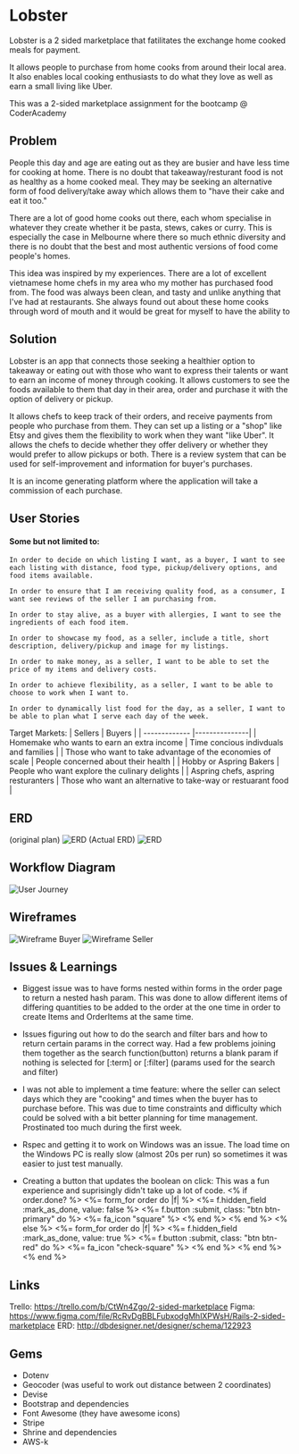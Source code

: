 # Lobster

Lobster is a 2 sided marketplace that fatilitates the exchange home cooked meals for payment.

It allows people to purchase from home cooks from around their local area. It also enables local cooking enthusiasts to do what they love as well as earn a small living like Uber. 

This was a 2-sided marketplace assignment for the bootcamp @ CoderAcademy

## Problem
People this day and age are eating out as they are busier and have less time for cooking at home. There is no doubt that takeaway/resturant food is not as healthy as a home cooked meal. They may be seeking an alternative form of food delivery/take away which allows them to "have their cake and eat it too."

There are a lot of good home cooks out there, each whom specialise in whatever they create whether it be pasta, stews, cakes or curry. This is especially the case in Melbourne where there so much ethnic diversity and there is no doubt that the best and most authentic versions of food come people's homes.

This idea was inspired by my experiences. There are a lot of excellent vietnamese home chefs in my area who my mother has purchased food from. The food was always been clean, and tasty and unlike anything that I've had at restaurants. She always found out about these home cooks through word of mouth and it would be great for myself to have the ability to 

## Solution
Lobster is an app that connects those seeking a healthier option to takeaway or eating out with those who want to express their talents or want to earn an income of money through cooking. It allows customers to see the foods available to them that day in their area, order and purchase it with the option of delivery or pickup.

It allows chefs to keep track of their orders, and receive payments from people who purchase from them. They can set up a listing or a "shop" like Etsy and gives them the flexibility to work when they want "like Uber". It allows the chefs to decide whether they offer delivery or whether they would prefer to allow pickups or both. There is a review system that can be used for self-improvement and information for buyer's purchases.

It is an income generating platform where the application will take a commission of each purchase.

## User Stories
#### Some but not limited to:

    In order to decide on which listing I want, as a buyer, I want to see each listing with distance, food type, pickup/delivery options, and food items available.

    In order to ensure that I am receiving quality food, as a consumer, I want see reviews of the seller I am purchasing from.

    In order to stay alive, as a buyer with allergies, I want to see the ingredients of each food item.

    In order to showcase my food, as a seller, include a title, short description, delivery/pickup and image for my listings.

    In order to make money, as a seller, I want to be able to set the price of my items and delivery costs.

    In order to achieve flexibility, as a seller, I want to be able to choose to work when I want to.

    In order to dynamically list food for the day, as a seller, I want to be able to plan what I serve each day of the week.

Target Markets:
| Sellers       | Buyers        |
| ------------- |---------------|
| Homemake who wants to earn an extra income    | Time concious indivduals and families |
| Those who want to take advantage of the economies of scale  | People concerned about their health      |
| Hobby or Aspring Bakers | People who want explore the culinary delights       |
| Aspring chefs, aspring resturanters | Those who want an alternative to take-way or restuarant food      |

## ERD
(original plan)
![ERD](app/assets/images/erd.png)
(Actual ERD)
![ERD](app/assets/images/erd1.png)
## Workflow Diagram
![User Journey](app/assets/images/workflow.jpg)
## Wireframes
![Wireframe Buyer](app/assets/images/Wireframebuyer.png)
![Wireframe Seller](app/assets/images/wireframeseller.png)

## Issues & Learnings

* Biggest issue was to have forms nested within forms in the order page to return a nested hash param. This was done to allow different items of differing quantities to be added to the order at the one time in order to create Items and OrderItems at the same time.

* Issues figuring out how to do the search and filter bars and how to return certain params in the correct way. Had a few problems joining them together as the search function(button) returns a blank param if nothing is selected for [:term] or [:filter] (params used for the search and filter) 

* I was not able to implement a time feature: where the seller can select days which they are "cooking" and times when the buyer has to purchase before. This was due to time constraints and difficulty which could be solved with a bit better planning for time management. Prostinated too much during the first week.

* Rspec and getting it to work on Windows was an issue. The load time on the Windows PC is really slow (almost 20s per run) so sometimes it was easier to just test manually. 

* Creating a button that updates the boolean on click: This was a fun experience and suprisingly didn't take up a lot of code.
    <% if order.done? %>
    <%= form_for order do |f| %>
    <%= f.hidden_field :mark_as_done, value: false %>
    <%= f.button :submit, class: "btn btn-primary" do %>
    <%= fa_icon "square" %>
    <% end %>
    <% end %>
    <% else %>
    <%= form_for order do |f| %>
    <%= f.hidden_field :mark_as_done, value: true %>
    <%= f.button :submit, class: "btn btn-red" do %>
    <%= fa_icon "check-square" %>
    <% end %>
    <% end %>
    <% end %>


## Links
Trello: https://trello.com/b/CtWn4Zgo/2-sided-marketplace
Figma: https://www.figma.com/file/RcRvDgBBLFubxodgMhlXPWsH/Rails-2-sided-marketplace
ERD: http://dbdesigner.net/designer/schema/122923

## Gems
* Dotenv
* Geocoder (was useful to work out distance between 2 coordinates)
* Devise
* Bootstrap and dependencies
* Font Awesome (they have awesome icons)
* Stripe
* Shrine and dependencies
* AWS-k